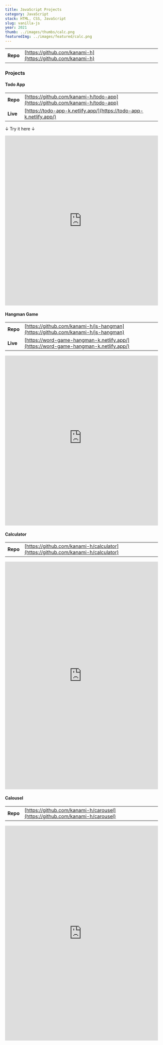 ```yaml
---
title: JavaScript Projects
category: JavaScript
stack: HTML, CSS, JavaScript
slug: vanilla-js
year: 2021
thumb: ../images/thumbs/calc.png
featuredImg: ../images/featured/calc.png
---
```


|          |                                                            |
| -------- | ---------------------------------------------------------- |
| **Repo** | [https://github.com/kanami-h](https://github.com/kanami-h) |

### Projects

#### Todo App

|          |                                                                              |
| -------- | ---------------------------------------------------------------------------- |
| **Repo** | [https://github.com/kanami-h/todo-app](https://github.com/kanami-h/todo-app) |
| **Live** | [https://todo-app-k.netlify.app/](https://todo-app-k.netlify.app/)           |

↓ Try it here ↓

<iframe height="560" style="width: 100%" src="https://todo-app-k.netlify.app/" title="hangman word gessing game" frameborder="no" loading="lazy" allowtransparency="true" allowfullscreen="true">
</iframe>

#### Hangman Game

|          |                                                                                      |
| -------- | ------------------------------------------------------------------------------------ |
| **Repo** | [https://github.com/kanami-h/js-hangman](https://github.com/kanami-h/js-hangman)     |
| **Live** | [https://word-game-hangman-k.netlify.app/](https://word-game-hangman-k.netlify.app/) |

<iframe height="560" style="width: 100%" src="https://word-game-hangman-k.netlify.app/" title="hangman word gessing game" frameborder="no" loading="lazy" allowtransparency="true" allowfullscreen="true">
</iframe>

#### Calculator

|          |                                                                                  |
| -------- | -------------------------------------------------------------------------------- |
| **Repo** | [https://github.com/kanami-h/calculator](https://github.com/kanami-h/calculator) |

<iframe height="750" style="width: 100%;" scrolling="no" title="Calculator" src="https://codepen.io/kanami-h/embed/ExXevLb?default-tab=js%2Cresult" frameborder="no" loading="lazy" allowtransparency="true" allowfullscreen="true">
  See the Pen <a href="https://codepen.io/kanami-h/pen/ExXevLb">
  Calculator</a> by Kanami (<a href="https://codepen.io/kanami-h">@kanami-h</a>)
  on <a href="https://codepen.io">CodePen</a>.
</iframe>

#### Calousel

|          |                                                                              |
| -------- | ---------------------------------------------------------------------------- |
| **Repo** | [https://github.com/kanami-h/carousel](https://github.com/kanami-h/carousel) |

<iframe height="708" style="width: 100%;" scrolling="no" title="" src="https://codepen.io/kanami-h/embed/vYZvwvv?default-tab=js%2Cresult" frameborder="no" loading="lazy" allowtransparency="true" allowfullscreen="true">
  See the Pen <a href="https://codepen.io/kanami-h/pen/vYZvwvv">
  </a> by Kanami (<a href="https://codepen.io/kanami-h">@kanami-h</a>)
  on <a href="https://codepen.io">CodePen</a>.
</iframe>
